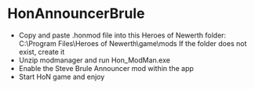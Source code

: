 # HonAnnouncerBrule

- Copy and paste .honmod file into this Heroes of Newerth folder: C:\Program Files\Heroes of Newerth\game\mods  If the folder does not exist, create it
- Unzip modmanager and run Hon_ModMan.exe
- Enable the Steve Brule Announcer mod within the app
- Start HoN game and enjoy
